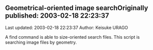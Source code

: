 ## Geometrical-oriented image searchOriginally published: 2003-02-18 22:23:37 
Last updated: 2003-02-18 22:23:37 
Author: Keisuke URAGO 
 
A find command is able to size-oriented search files. This script is searching image files by geometry.